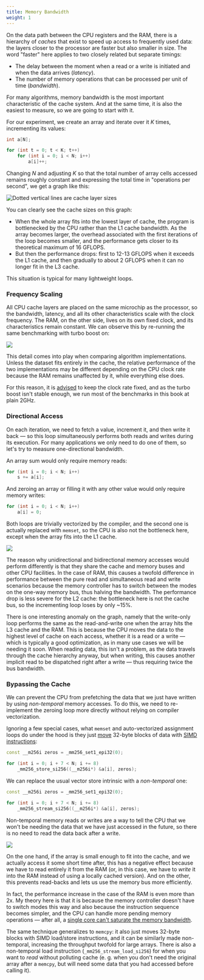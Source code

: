 ```yaml
---
title: Memory Bandwidth
weight: 1
---
```


On the data path between the CPU registers and the RAM, there is a hierarchy of *caches* that exist to speed up access to frequently used data: the layers closer to the processor are faster but also smaller in size. The word "faster" here applies to two closely related but separate timings:

- The delay between the moment when a read or a write is initiated and when the data arrives (*latency*).
- The number of memory operations that can be processed per unit of time (*bandwidth*).

For many algorithms, memory bandwidth is the most important characteristic of the cache system. And at the same time, it is also the easiest to measure, so we are going to start with it.

For our experiment, we create an array and iterate over it $K$ times, incrementing its values:

```cpp
int a[N];

for (int t = 0; t < K; t++)
    for (int i = 0; i < N; i++)
        a[i]++;
```

Changing $N$ and adjusting $K$ so that the total number of array cells accessed remains roughly constant and expressing the total time in "operations per second", we get a graph like this:

![Dotted vertical lines are cache layer sizes](../img/inc.svg)

You can clearly see the cache sizes on this graph:

- When the whole array fits into the lowest layer of cache, the program is bottlenecked by the CPU rather than the L1 cache bandwidth. As the array becomes larger, the overhead associated with the first iterations of the loop becomes smaller, and the performance gets closer to its theoretical maximum of 16 GFLOPS.
- But then the performance drops: first to 12-13 GFLOPS when it exceeds the L1 cache, and then gradually to about 2 GFLOPS when it can no longer fit in the L3 cache.

This situation is typical for many lightweight loops.

### Frequency Scaling

All CPU cache layers are placed on the same microchip as the processor, so the bandwidth, latency, and all its other characteristics scale with the clock frequency. The RAM, on the other side, lives on its own fixed clock, and its characteristics remain constant. We can observe this by re-running the same benchmarking with turbo boost on:

![](../img/boost.svg)

This detail comes into play when comparing algorithm implementations. Unless the dataset fits entirely in the cache, the relative performance of the two implementations may be different depending on the CPU clock rate because the RAM remains unaffected by it, while everything else does.

For this reason, it is [advised](/hpc/profiling/noise) to keep the clock rate fixed, and as the turbo boost isn't stable enough, we run most of the benchmarks in this book at plain 2GHz.

### Directional Access

On each iteration, we need to fetch a value, increment it, and then write it back — so this loop simultaneously performs both reads and writes during its execution. For many applications we only need to do one of them, so let's try to measure one-directional bandwidth.

An array sum would only require memory reads:

```c++
for (int i = 0; i < N; i++)
    s += a[i];
```

And zeroing an array or filling it with any other value would only require memory writes:

```c++
for (int i = 0; i < N; i++)
    a[i] = 0;
```

Both loops are trivially vectorized by the compiler, and the second one is actually replaced with `memset`, so the CPU is also not the bottleneck here, except when the array fits into the L1 cache.

![](../img/directional.svg)

The reason why unidirectional and bidirectional memory accesses would perform differently is that they share the cache and memory buses and other CPU facilities. In the case of RAM, this causes a twofold difference in performance between the pure read and simultaneous read and write scenarios because the memory controller has to switch between the modes on the one-way memory bus, thus halving the bandwidth. The performance drop is less severe for the L2 cache: the bottleneck here is not the cache bus, so the incrementing loop loses by only ~15%.

There is one interesting anomaly on the graph, namely that the write-only loop performs the same as the read-and-write one when the array hits the L3 cache and the RAM. This is because the CPU moves the data to the highest level of cache on each access, whether it is a read or a write — which is typically a good optimization, as in many use cases we will be needing it soon. When reading data, this isn't a problem, as the data travels through the cache hierarchy anyway, but when writing, this causes another implicit read to be dispatched right after a write — thus requiring twice the bus bandwidth.

### Bypassing the Cache

We can prevent the CPU from prefetching the data that we just have written by using *non-temporal* memory accesses. To do this, we need to re-implement the zeroing loop more directly without relying on compiler vectorization.

Ignoring a few special cases, what `memset` and auto-vectorized assignment loops do under the hood is they just [move](/hpc/simd/moving) 32-byte blocks of data with [SIMD instructions](/hpc/simd):

```c++
const __m256i zeros = _mm256_set1_epi32(0);

for (int i = 0; i + 7 < N; i += 8)
    _mm256_store_si256((__m256i*) &a[i], zeros);
```

We can replace the usual vector store intrinsic with a *non-temporal* one:

```c++
const __m256i zeros = _mm256_set1_epi32(0);

for (int i = 0; i + 7 < N; i += 8)
    _mm256_stream_si256((__m256i*) &a[i], zeros);
```

Non-temporal memory reads or writes are a way to tell the CPU that we won't be needing the data that we have just accessed in the future, so there is no need to read the data back after a write.

![](../img/non-temporal.svg)

On the one hand, if the array is small enough to fit into the cache, and we actually access it some short time after, this has a negative effect because we have to read entirely it from the RAM (or, in this case, we have to *write* it into the RAM instead of using a locally cached version). And on the other, this prevents read-backs and lets us use the memory bus more efficiently.

In fact, the performance increase in the case of the RAM is even more than 2x. My theory here is that it is because the memory controller doesn't have to switch modes this way and also because the instruction sequence becomes simpler, and the CPU can handle more pending memory operations — after all, a [single core can't saturate the memory bandwidth](../sharing).

The same technique generalizes to `memcpy`: it also just moves 32-byte blocks with SIMD load/store instructions, and it can be similarly made non-temporal, increasing the throughput twofold for large arrays. There is also a non-temporal load instruction (`_mm256_stream_load_si256`) for when you want to *read* without polluting cache (e. g. when you don't need the original array after a `memcpy`, but will need some data that you had accessed before calling it).
